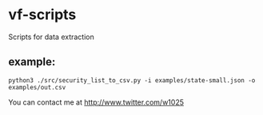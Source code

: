 # vf-scripts
Scripts for data extraction

## example:
```
python3 ./src/security_list_to_csv.py -i examples/state-small.json -o examples/out.csv
```

You can contact me at http://www.twitter.com/w1025
